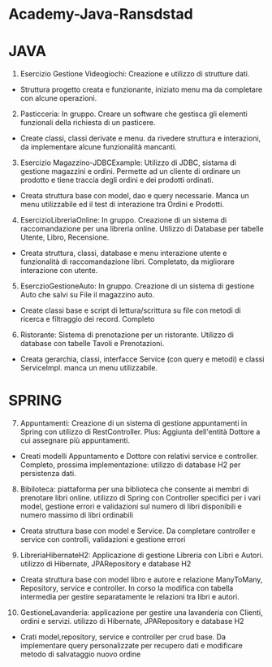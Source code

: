# Academy-Java-Ransdstad

# JAVA

1) Esercizio Gestione Videogiochi: Creazione e utilizzo di strutture dati.
- Struttura progetto creata e funzionante, iniziato menu ma da completare con alcune operazioni.

2) Pasticceria: In gruppo. Creare un software che gestisca gli elementi funzionali della richiesta di un pasticere. 
- Create classi, classi derivate e menu. da rivedere struttura e interazioni, da implementare alcune funzionalità mancanti.

3) Esercizio Magazzino-JDBCExample: Utilizzo di JDBC, sistama di gestione magazzini e ordini. Permette ad un cliente di ordinare un prodotto e tiene traccia degli ordini e dei prodotti ordinati.
- Creata struttura base con model, dao e query necessarie. Manca un menu utilizzabile ed il test di interazione tra Ordini e Prodotti.

4) EsercizioLibreriaOnline: In gruppo. Creazione di un sistema di raccomandazione per una libreria online. Utilizzo di Database per tabelle Utente, Libro, Recensione. 
- Creata struttura, classi, database e menu interazione utente e funzionalità di raccomandazione libri. Completato, da migliorare interazione con utente.


5) EserczioGestioneAuto: In gruppo. Creazione di un sistema di gestione Auto che salvi su File il magazzino auto. 
- Create classi base e script di lettura/scrittura su file con metodi di ricerca e filtraggio dei record. Completo

6) Ristorante: Sistema di prenotazione per un ristorante. Utilizzo di database con tabelle Tavoli e Prenotazioni. 
- Creata gerarchia, classi, interfacce Service (con query e metodi) e classi ServiceImpl. manca un menu utilizzabile.

# SPRING

7) Appuntamenti: Creazione di un sistema di gestione appuntamenti in Spring con utilizzo di RestController. Plus: Aggiunta dell'entità Dottore a cui assegnare più appuntamenti.
- Creati modelli Appuntamento e Dottore con relativi service e controller. Completo, prossima implementazione: utilizzo di database H2 per persistenza dati.

8) Bibiloteca: piattaforma per una biblioteca che consente ai membri di prenotare libri online. utilizzo di Spring con Controller specifici per i vari model, gestione errori e validazioni sul numero di libri disponibili e numero massimo di libri ordinabili
- Creata struttura base con model e Service. Da completare controller e service con controlli, validazioni e gestione errori

9) LibreriaHibernateH2: Applicazione di gestione Libreria con Libri e Autori. utilizzo di Hibernate, JPARepository e database H2
- Creata struttura base con model libro e autore e relazione ManyToMany, Repository, service e controller. In corso la modifica con tabella intermedia per gestire separatamente le relazioni tra libri e autori.

10) GestioneLavanderia: applicazione per gestire una lavanderia con Clienti, ordini e servizi. utilizzo di Hibernate, JPARepository e database H2
- Crati model,repository, service e controller per crud base. Da implementare query personalizzate per recupero dati e modificare metodo di salvataggio nuovo ordine

